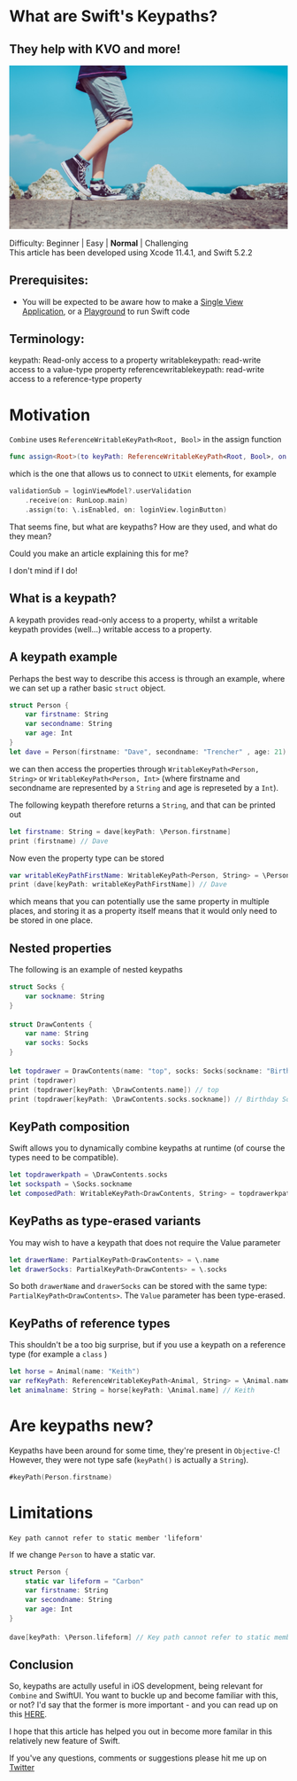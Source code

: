 # What are Swift's Keypaths?
## They help with KVO and more!

![](images/0*xho-boNpvzWf9cNG.jpeg)

Difficulty: Beginner | Easy | **Normal** | Challenging<br/>
This article has been developed using Xcode 11.4.1, and Swift 5.2.2

## Prerequisites:
* You will be expected to be aware how to make a [Single View Application](https://medium.com/swlh/your-first-ios-application-using-xcode-9983cf6efb71), or a [Playground](https://medium.com/@stevenpcurtis.sc/coding-in-swift-playgrounds-1a5563efa089) to run Swift code

## Terminology:
keypath: Read-only access to a property
writablekeypath: read-write access to a value-type property
referencewritablekeypath: read-write access to a reference-type property


# Motivation
`Combine` uses `ReferenceWritableKeyPath<Root, Bool>` in the assign function

```swift
func assign<Root>(to keyPath: ReferenceWritableKeyPath<Root, Bool>, on object: Root) -> AnyCancellable
```

which is the one that allows us to connect to `UIKit` elements, for example

```swift
validationSub = loginViewModel?.userValidation
    .receive(on: RunLoop.main)
    .assign(to: \.isEnabled, on: loginView.loginButton)
```

That seems fine, but what are keypaths? How are they used, and what do they mean?

Could you make an article explaining this for me?

I don't mind if I do!

## What is a keypath?
A keypath provides read-only access to a property, whilst a writable keypath provides (well...) writable access to a property.

## A keypath example
Perhaps the best way to describe this access is through an example, where we can set up a rather basic `struct` object.

```swift
struct Person {
    var firstname: String
    var secondname: String
    var age: Int
}
let dave = Person(firstname: "Dave", secondname: "Trencher" , age: 21)
```

we can then access the properties through `WritableKeyPath<Person, String>` or `WritableKeyPath<Person, Int>` (where firstname and secondname are represented by a `String` and age is represeted by a `Int`).

The following keypath therefore returns a `String`, and that can be printed out

```swift
let firstname: String = dave[keyPath: \Person.firstname]
print (firstname) // Dave
```

Now even the property type can be stored

```swift
var writableKeyPathFirstName: WritableKeyPath<Person, String> = \Person.firstname
print (dave[keyPath: writableKeyPathFirstName]) // Dave
```

which means that you can potentially use the same property in multiple places, and storing it as a property itself means that it would only need to be stored in one place.

## Nested properties
The following is an example of nested keypaths

``` swift
struct Socks {
    var sockname: String
}

struct DrawContents {
    var name: String
    var socks: Socks
}

let topdrawer = DrawContents(name: "top", socks: Socks(sockname: "Birthday Socks"))
print (topdrawer)
print (topdrawer[keyPath: \DrawContents.name]) // top
print (topdrawer[keyPath: \DrawContents.socks.sockname]) // Birthday Socks
```

## KeyPath composition
Swift allows you to dynamically combine keypaths at runtime (of course the types need to be compatible).
```swift
let topdrawerkpath = \DrawContents.socks
let sockspath = \Socks.sockname
let composedPath: WritableKeyPath<DrawContents, String> = topdrawerkpath.appending(path: sockspath)
```

## KeyPaths as type-erased variants
You may wish to have a keypath that does not require the Value parameter

```swift
let drawerName: PartialKeyPath<DrawContents> = \.name
let drawerSocks: PartialKeyPath<DrawContents> = \.socks
```

So both `drawerName` and `drawerSocks` can be stored with the same type: `PartialKeyPath<DrawContents>`. The `Value` parameter has been type-erased.

## KeyPaths of reference types
This shouldn't be a too big surprise, but if you use a keypath on a reference type (for example a `class` )

```swift
let horse = Animal(name: "Keith")
var refKeyPath: ReferenceWritableKeyPath<Animal, String> = \Animal.name
let animalname: String = horse[keyPath: \Animal.name] // Keith
```

# Are keypaths new?
Keypaths have been around for some time, they're present in `Objective-C`!  However, they were not type safe (`keyPath()` is actually a `String`).
```swift
#keyPath(Person.firstname)
```

# Limitations
`Key path cannot refer to static member 'lifeform'`

If we change `Person` to have a static var. 
```swift
struct Person {
    static var lifeform = "Carbon"
    var firstname: String
    var secondname: String
    var age: Int
}

dave[keyPath: \Person.lifeform] // Key path cannot refer to static member 'lifeform'
```

## Conclusion
So, keypaths are actully useful in iOS development, being relevant for `Combine` and SwiftUI. You want to buckle up and become familiar with this, or not? I'd say that the former is more important - and you can read up on this [HERE](https://medium.com/@stevenpcurtis.sc/combine-and-urlsession-in-uikit-68f1caa40ee1).

I hope that this article has helped you out in become more familar in this relatively new feature of Swift.

If you've any questions, comments or suggestions please hit me up on [Twitter](https://twitter.com/stevenpcurtis) 
